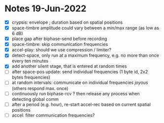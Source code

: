 # Notes 19-Jun-2022

- [X] crypsis: envelope ; duration based on spatial positions
- [X] space-timbre amplitude could vary between a min/max range (as low as 6 dB)
- [X] place gap after biphase-send before recording
- [X] space-timbre: skip communication frequencies
- [X] accel-play: should we use compression / limiter?
- [X] detect-space, only run at a maximum frequency, e.g. no more than once every ten minutes
- [X] add another silent stage, that is entered at random times
- [ ] after space-pos update: send individual frequencies (1 byte id, 2x2 bytes frequencies)
- [ ] at random intervals: communicate on individual frequencies *joyous* (others respond max. once)
- [ ] continuously run biphase-rcv ? then release any process when detecting global comm
- [ ] after a period (e.g. hour), re-start accel-rec based on current spatial positions
- [ ] accel: filter communication frequencies?
